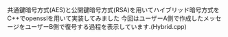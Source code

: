 共通鍵暗号方式(AES)と公開鍵暗号方式(RSA)を用いてハイブリッド暗号方式をC++でopensslを用いて実装してみました
今回はユーザーA側で作成したメッセージをユーザーB側で復号する過程を表示しています.(Hybrid.cpp)
